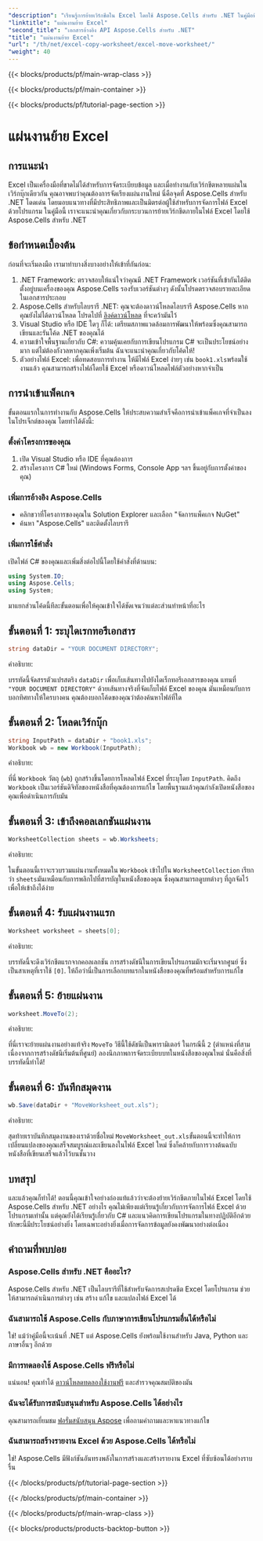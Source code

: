 ```yaml
---
"description": "เรียนรู้การย้ายเวิร์กชีตใน Excel โดยใช้ Aspose.Cells สำหรับ .NET ในคู่มือทีละขั้นตอนของเรา เชี่ยวชาญศิลปะการเขียนโปรแกรม Excel"
"linktitle": "แผ่นงานย้าย Excel"
"second_title": "เอกสารอ้างอิง API Aspose.Cells สำหรับ .NET"
"title": "แผ่นงานย้าย Excel"
"url": "/th/net/excel-copy-worksheet/excel-move-worksheet/"
"weight": 40
---
```


{{< blocks/products/pf/main-wrap-class >}}

{{< blocks/products/pf/main-container >}}

{{< blocks/products/pf/tutorial-page-section >}}

# แผ่นงานย้าย Excel

## การแนะนำ

Excel เป็นเครื่องมือที่ขาดไม่ได้สำหรับการจัดระเบียบข้อมูล และเมื่อทำงานกับเวิร์กชีตหลายแผ่นในเวิร์กบุ๊กเดียวกัน คุณอาจพบว่าคุณต้องการจัดเรียงแผ่นงานใหม่ นี่คือจุดที่ Aspose.Cells สำหรับ .NET โดดเด่น โดยมอบแนวทางที่มีประสิทธิภาพและเป็นมิตรต่อผู้ใช้สำหรับการจัดการไฟล์ Excel ด้วยโปรแกรม ในคู่มือนี้ เราจะแนะนำคุณเกี่ยวกับกระบวนการย้ายเวิร์กชีตภายในไฟล์ Excel โดยใช้ Aspose.Cells สำหรับ .NET

## ข้อกำหนดเบื้องต้น

ก่อนที่จะเริ่มลงมือ เรามาทำบางสิ่งบางอย่างให้เข้าที่กันก่อน:

1. .NET Framework: ตรวจสอบให้แน่ใจว่าคุณมี .NET Framework เวอร์ชันที่เข้ากันได้ติดตั้งอยู่บนเครื่องของคุณ Aspose.Cells รองรับเวอร์ชันต่างๆ ดังนั้นโปรดตรวจสอบรายละเอียดในเอกสารประกอบ
2. Aspose.Cells สำหรับไลบรารี .NET: คุณจะต้องดาวน์โหลดไลบรารี Aspose.Cells หากคุณยังไม่ได้ดาวน์โหลด โปรดไปที่ [ลิงค์ดาวน์โหลด](https://releases.aspose.com/cells/net/) ที่จะคว้ามันไว้
3. Visual Studio หรือ IDE ใดๆ ก็ได้: เตรียมสภาพแวดล้อมการพัฒนาให้พร้อมซึ่งคุณสามารถเขียนและรันโค้ด .NET ของคุณได้
4. ความเข้าใจพื้นฐานเกี่ยวกับ C#: ความคุ้นเคยกับการเขียนโปรแกรม C# จะเป็นประโยชน์อย่างมาก แต่ไม่ต้องกังวลหากคุณเพิ่งเริ่มต้น ฉันจะแนะนำคุณเกี่ยวกับโค้ดให้!
5. ตัวอย่างไฟล์ Excel: เพื่อทดสอบการทำงาน ให้มีไฟล์ Excel ง่ายๆ เช่น `book1.xls`พร้อมใช้งานแล้ว คุณสามารถสร้างไฟล์โดยใช้ Excel หรือดาวน์โหลดไฟล์ตัวอย่างหากจำเป็น

## การนำเข้าแพ็คเกจ

ขั้นตอนแรกในการทำงานกับ Aspose.Cells ให้ประสบความสำเร็จคือการนำเข้าแพ็คเกจที่จำเป็นลงในโปรเจ็กต์ของคุณ โดยทำได้ดังนี้:

### ตั้งค่าโครงการของคุณ

1. เปิด Visual Studio หรือ IDE ที่คุณต้องการ
2. สร้างโครงการ C# ใหม่ (Windows Forms, Console App ฯลฯ ขึ้นอยู่กับการตั้งค่าของคุณ)

### เพิ่มการอ้างอิง Aspose.Cells

- คลิกขวาที่โครงการของคุณใน Solution Explorer และเลือก "จัดการแพ็คเกจ NuGet"
- ค้นหา "Aspose.Cells" และติดตั้งไลบรารี

### เพิ่มการใช้คำสั่ง

เปิดไฟล์ C# ของคุณและเพิ่มสิ่งต่อไปนี้โดยใช้คำสั่งที่ด้านบน:

```csharp
using System.IO;
using Aspose.Cells;
using System;
```

มาแยกส่วนโค้ดนี้ทีละขั้นตอนเพื่อให้คุณเข้าใจได้ชัดเจนว่าแต่ละส่วนทำหน้าที่อะไร

## ขั้นตอนที่ 1: ระบุไดเรกทอรีเอกสาร

```csharp
string dataDir = "YOUR DOCUMENT DIRECTORY";
```

คำอธิบาย: 

บรรทัดนี้จัดสรรตัวแปรสตริง `dataDir` เพื่อเก็บเส้นทางไปยังไดเร็กทอรีเอกสารของคุณ แทนที่ `"YOUR DOCUMENT DIRECTORY"` ด้วยเส้นทางจริงที่จัดเก็บไฟล์ Excel ของคุณ มันเหมือนกับการบอกทิศทางให้ใครบางคน คุณต้องบอกโค้ดของคุณว่าต้องค้นหาไฟล์ที่ใด

## ขั้นตอนที่ 2: โหลดเวิร์กบุ๊ก

```csharp
string InputPath = dataDir + "book1.xls";
Workbook wb = new Workbook(InputPath);
```

คำอธิบาย:  

ที่นี่ `Workbook` วัตถุ (`wb`) ถูกสร้างขึ้นโดยการโหลดไฟล์ Excel ที่ระบุโดย `InputPath`. คิดถึง `Workbook` เป็นเวอร์ชันดิจิทัลของหนังสือที่คุณต้องการแก้ไข โดยพื้นฐานแล้วคุณกำลังเปิดหนังสือของคุณเพื่อดำเนินการกับมัน

## ขั้นตอนที่ 3: เข้าถึงคอลเลกชันแผ่นงาน

```csharp
WorksheetCollection sheets = wb.Worksheets;
```

คำอธิบาย:  

ในขั้นตอนนี้เราจะรวบรวมแผ่นงานทั้งหมดใน `Workbook` เข้าไปใน `WorksheetCollection` เรียกว่า `sheets`มันเหมือนกับการพลิกไปที่สารบัญในหนังสือของคุณ ซึ่งคุณสามารถดูบทต่างๆ ที่ถูกจัดไว้เพื่อให้เข้าถึงได้ง่าย

## ขั้นตอนที่ 4: รับแผ่นงานแรก

```csharp
Worksheet worksheet = sheets[0];
```

คำอธิบาย:  

บรรทัดนี้จะดึงเวิร์กชีตแรกจากคอลเลกชัน การสร้างดัชนีในการเขียนโปรแกรมมักจะเริ่มจากศูนย์ ซึ่งเป็นสาเหตุที่เราใช้ `[0]`. ให้ถือว่านี่เป็นการเลือกบทแรกในหนังสือของคุณที่พร้อมสำหรับการแก้ไข

## ขั้นตอนที่ 5: ย้ายแผ่นงาน

```csharp
worksheet.MoveTo(2);
```

คำอธิบาย:  

ที่นี่เราจะย้ายแผ่นงานอย่างแท้จริง `MoveTo` วิธีนี้ใช้ดัชนีเป็นพารามิเตอร์ ในกรณีนี้ `2` (ตำแหน่งที่สาม เนื่องจากการสร้างดัชนีเริ่มต้นที่ศูนย์) ลองนึกภาพการจัดระเบียบบทในหนังสือของคุณใหม่ นั่นคือสิ่งที่บรรทัดนี้ทำได้!

## ขั้นตอนที่ 6: บันทึกสมุดงาน

```csharp
wb.Save(dataDir + "MoveWorksheet_out.xls");
```

คำอธิบาย:  

สุดท้ายเราบันทึกสมุดงานของเราด้วยชื่อใหม่ `MoveWorksheet_out.xls`ขั้นตอนนี้จะทำให้การเปลี่ยนแปลงของคุณเสร็จสมบูรณ์และเขียนลงในไฟล์ Excel ใหม่ ซึ่งก็คล้ายกับการวางต้นฉบับหนังสือที่เขียนเสร็จแล้วไว้บนชั้นวาง

## บทสรุป

และแล้วคุณก็ทำได้! ตอนนี้คุณเข้าใจอย่างถ่องแท้แล้วว่าจะต้องย้ายเวิร์กชีตภายในไฟล์ Excel โดยใช้ Aspose.Cells สำหรับ .NET อย่างไร คุณไม่เพียงแต่เรียนรู้เกี่ยวกับการจัดการไฟล์ Excel ด้วยโปรแกรมเท่านั้น แต่คุณยังได้เรียนรู้เกี่ยวกับ C# และแนวคิดการเขียนโปรแกรมในทางปฏิบัติอีกด้วย ทักษะนี้มีประโยชน์อย่างยิ่ง โดยเฉพาะอย่างยิ่งเมื่อการจัดการข้อมูลยังคงพัฒนาอย่างต่อเนื่อง

## คำถามที่พบบ่อย

### Aspose.Cells สำหรับ .NET คืออะไร?
Aspose.Cells สำหรับ .NET เป็นไลบรารีที่ใช้สำหรับจัดการสเปรดชีต Excel โดยโปรแกรม ช่วยให้สามารถดำเนินการต่างๆ เช่น สร้าง แก้ไข และแปลงไฟล์ Excel ได้

### ฉันสามารถใช้ Aspose.Cells กับภาษาการเขียนโปรแกรมอื่นได้หรือไม่
ใช่! แม้ว่าคู่มือนี้จะเน้นที่ .NET แต่ Aspose.Cells ยังพร้อมใช้งานสำหรับ Java, Python และภาษาอื่นๆ อีกด้วย

### มีการทดลองใช้ Aspose.Cells ฟรีหรือไม่
แน่นอน! คุณทำได้ [ดาวน์โหลดทดลองใช้งานฟรี](https://releases.aspose.com/) และสำรวจคุณสมบัติของมัน

### ฉันจะได้รับการสนับสนุนสำหรับ Aspose.Cells ได้อย่างไร
คุณสามารถเยี่ยมชม [ฟอรั่มสนับสนุน Aspose](https://forum.aspose.com/c/cells/9) เพื่อถามคำถามและหาแนวทางแก้ไข

### ฉันสามารถสร้างรายงาน Excel ด้วย Aspose.Cells ได้หรือไม่
ใช่! Aspose.Cells มีฟังก์ชันอันทรงพลังในการสร้างและสร้างรายงาน Excel ที่ซับซ้อนได้อย่างราบรื่น

{{< /blocks/products/pf/tutorial-page-section >}}

{{< /blocks/products/pf/main-container >}}

{{< /blocks/products/pf/main-wrap-class >}}

{{< blocks/products/products-backtop-button >}}